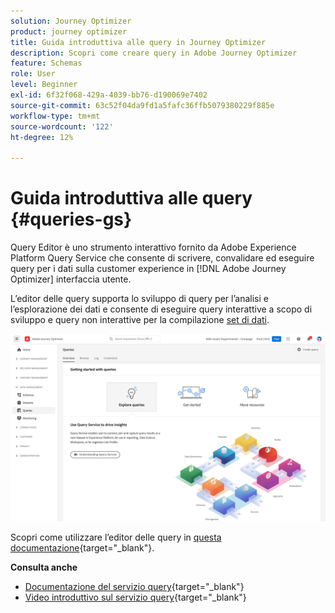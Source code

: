```yaml
---
solution: Journey Optimizer
product: journey optimizer
title: Guida introduttiva alle query in Journey Optimizer
description: Scopri come creare query in Adobe Journey Optimizer
feature: Schemas
role: User
level: Beginner
exl-id: 6f32f068-429a-4039-bb76-d190069e7402
source-git-commit: 63c52f04da9fd1a5fafc36ffb5079380229f885e
workflow-type: tm+mt
source-wordcount: '122'
ht-degree: 12%

---
```


# Guida introduttiva alle query {#queries-gs}

Query Editor è uno strumento interattivo fornito da Adobe Experience Platform Query Service che consente di scrivere, convalidare ed eseguire query per i dati sulla customer experience in [!DNL Adobe Journey Optimizer] interfaccia utente.

L’editor delle query supporta lo sviluppo di query per l’analisi e l’esplorazione dei dati e consente di eseguire query interattive a scopo di sviluppo e query non interattive per la compilazione [set di dati](get-started-datasets.md).


![](assets/queries-home.png)

Scopri come utilizzare l’editor delle query in [questa documentazione](https://experienceleague.adobe.com/docs/experience-platform/query/ui/user-guide.html){target=&quot;_blank&quot;}.

**Consulta anche**

* [Documentazione del servizio query](https://experienceleague.adobe.com/docs/experience-platform/query/home.html?lang=it){target=&quot;_blank&quot;}
* [Video introduttivo sul servizio query](https://experienceleague.adobe.com/docs/platform-learn/tutorials/queries/understanding-query-service.html?lang=it){target=&quot;_blank&quot;}
